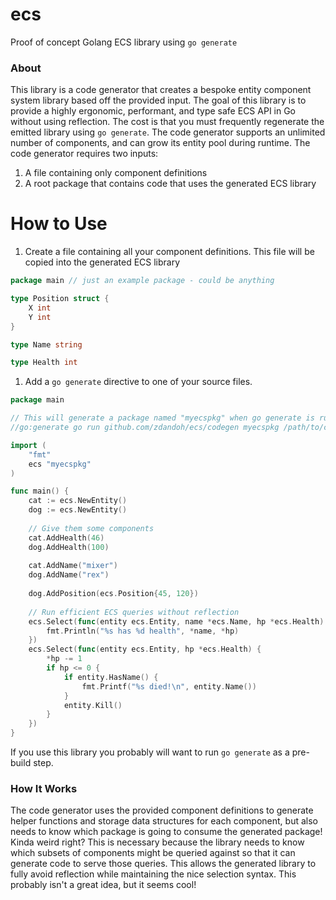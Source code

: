# ecs
Proof of concept Golang ECS library using `go generate`

### About
This library is a code generator that creates a bespoke entity component system library based off the provided input. The goal of this library is to provide
a highly ergonomic, performant, and type safe ECS API in Go without using reflection. The cost is that you must frequently regenerate the emitted library using `go generate`.
The code generator supports an unlimited number of components, and can grow its entity pool during runtime.
The code generator requires two inputs:
1. A file containing only component definitions
1. A root package that contains code that uses the generated ECS library

# How to Use
1. Create a file containing all your component definitions. This file will be copied into the generated ECS library
```go
package main // just an example package - could be anything

type Position struct {
	X int
	Y int
}

type Name string

type Health int
```

1. Add a `go generate` directive to one of your source files.
```go
package main

// This will generate a package named "myecspkg" when go generate is run. Paths can be relative.
//go:generate go run github.com/zdandoh/ecs/codegen myecspkg /path/to/components.go /path/to/this/package

import (
	"fmt"
	ecs "myecspkg"
)

func main() {
    cat := ecs.NewEntity()
    dog := ecs.NewEntity()
    
    // Give them some components
    cat.AddHealth(46)
    dog.AddHealth(100)
    
    cat.AddName("mixer")
    dog.AddName("rex")
    
    dog.AddPosition(ecs.Position{45, 120})
    
    // Run efficient ECS queries without reflection
    ecs.Select(func(entity ecs.Entity, name *ecs.Name, hp *ecs.Health) {
        fmt.Println("%s has %d health", *name, *hp)
    })
    ecs.Select(func(entity ecs.Entity, hp *ecs.Health) {
        *hp -= 1
        if hp <= 0 {
			if entity.HasName() {
				fmt.Printf("%s died!\n", entity.Name())
			}
            entity.Kill()
        }
    })
}
```
If you use this library you probably will want to run `go generate` as a
pre-build step.

### How It Works
The code generator uses the provided component definitions to generate
helper functions and storage data structures for each component, but also
needs to know which package is going to consume the generated package! Kinda
weird right? This is necessary because the library needs to know which subsets
of components might be queried against so that it can generate code to serve
those queries. This allows the generated library to fully avoid reflection
while maintaining the nice selection syntax. This probably isn't a great idea,
but it seems cool!